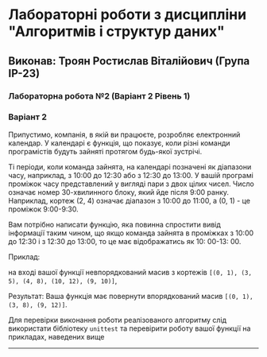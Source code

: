 # Лабораторні роботи з дисципліни "Алгоритмів і структур даних"

## Виконав: Троян Ростислав Віталійович (Група ІР-23)

### Лабораторна робота №2 (Варіант 2 Рівень 1)

### Варіант 2

Припустимо, компанія, в якій ви працюєте, розробляє електронний календар. У календарі є функція, що показує, коли різні команди програмістів будуть зайняті протягом будь-якої зустрічі.

Ті періоди, коли команда зайнята, на календарі позначені як діапазони часу, наприклад, з 10:00 до 12:30 або з 12:30 до 13:00. У вашій програмі проміжок часу представлений у вигляді пари з двох цілих чисел. Число означає номер 30-хвилинного блоку, який йде після 9:00 ранку. Наприклад, кортеж (2, 4) означає діапазон з 10:00 до 11:00, а (0, 1) - це проміжок 9:00-9:30.

Вам потрібно написати функцію, яка повинна спростити вивід інформації таким чином, що якщо команда зайнята в проміжках з 10:00 до 12:30 і з 12:30 до 13:00, то це має відображатись  як 10: 00-13: 00. 

Приклад: 

на вході вашої функції невпорядкований масив з кортежів `[(0, 1), (3, 5), (4, 8), (10, 12), (9, 10)]`, 

Результат:
Ваша функція має повернути впорядкований масив  `[(0, 1), (3, 8), (9, 12)]`.  
  
Для перевірки виконання роботи реалізованого алгоритму слід використати бібліотеку `unittest` та перевірити роботу вашої функції на прикладах, наведених вище


***
